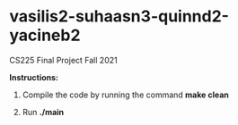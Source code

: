# vasilis2-suhaasn3-quinnd2-yacineb2
CS225 Final Project Fall 2021

**Instructions:**

1) Compile the code by running the command **make clean**

2) Run **./main**

